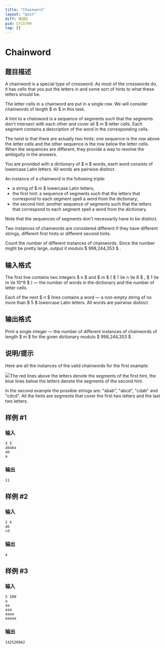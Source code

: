 ```yaml
---
title: "Chainword"
layout: "post"
diff: 难度0
pid: CF1570H
tag: []
---
```


# Chainword

## 题目描述

A chainword is a special type of crossword. As most of the crosswords do, it has cells that you put the letters in and some sort of hints to what these letters should be.

The letter cells in a chainword are put in a single row. We will consider chainwords of length $ m $ in this task.

A hint to a chainword is a sequence of segments such that the segments don't intersect with each other and cover all $ m $ letter cells. Each segment contains a description of the word in the corresponding cells.

The twist is that there are actually two hints: one sequence is the row above the letter cells and the other sequence is the row below the letter cells. When the sequences are different, they provide a way to resolve the ambiguity in the answers.

You are provided with a dictionary of $ n $ words, each word consists of lowercase Latin letters. All words are pairwise distinct.

An instance of a chainword is the following triple:

- a string of $ m $ lowercase Latin letters;
- the first hint: a sequence of segments such that the letters that correspond to each segment spell a word from the dictionary;
- the second hint: another sequence of segments such that the letters that correspond to each segment spell a word from the dictionary.

Note that the sequences of segments don't necessarily have to be distinct.

Two instances of chainwords are considered different if they have different strings, different first hints or different second hints.

Count the number of different instances of chainwords. Since the number might be pretty large, output it modulo $ 998\,244\,353 $ .

## 输入格式

The first line contains two integers $ n $ and $ m $ ( $ 1 \le n \le 8 $ , $ 1 \le m \le 10^9 $ ) — the number of words in the dictionary and the number of letter cells.

Each of the next $ n $ lines contains a word — a non-empty string of no more than $ 5 $ lowercase Latin letters. All words are pairwise distinct.

## 输出格式

Print a single integer — the number of different instances of chainwords of length $ m $ for the given dictionary modulo $ 998\,244\,353 $ .

## 说明/提示

Here are all the instances of the valid chainwords for the first example:

 ![](https://cdn.luogu.com.cn/upload/vjudge_pic/CF1570H/d1d06be7b986742ae6183318512e8441f22bced3.png)The red lines above the letters denote the segments of the first hint, the blue lines below the letters denote the segments of the second hint.

In the second example the possible strings are: "abab", "abcd", "cdab" and "cdcd". All the hints are segments that cover the first two letters and the last two letters.

## 样例 #1

### 输入

```
3 5
ababa
ab
a
```

### 输出

```
11
```

## 样例 #2

### 输入

```
2 4
ab
cd
```

### 输出

```
4
```

## 样例 #3

### 输入

```
5 100
a
aa
aaa
aaaa
aaaaa
```

### 输出

```
142528942
```

